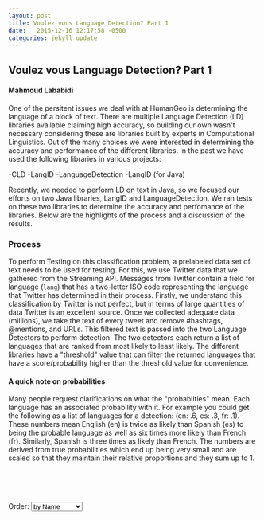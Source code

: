 ```yaml
---
layout: post
title: Voulez vous Language Detection? Part 1
date:   2015-12-16 12:17:58 -0500
categories: jekyll update
---
```


## Voulez vous Language Detection? Part 1

#### Mahmoud Lababidi

One of the persitent issues we deal with at HumanGeo is determining the language of a block of text. There are multiple Language Detection (LD) libraries available claiming high accuracy, so building our own wasn't necessary considering these are libraries built by experts in Computational Linguistics. Out of the many choices we were interested in determining the accuracy and performance of the different libraries. In the past we have used the following libraries in various projects:

-CLD
-LangID
-LanguageDetection
-LangID (for Java)

Recently, we needed to perform LD on text in Java, so we focused our efforts on two Java libraries, LangID and LanguageDetection. We ran tests on these two libraries to determine the accuracy and perfomance of the libraries. Below are the highlights of the process and a discussion of the results.

### Process
To perform Testing on this classification problem, a prelabeled data set of text needs to be used for testing. For this, we use Twitter data that we gathered from the Streaming API.
Messages from Twitter contain a field for language (`lang`) that has a two-letter ISO code representing the language that Twitter has determined in their process. Firstly, we understand this classification by Twitter is not perfect, but in terms of large quantities of data Twitter is an excellent source.
Once we collected adequate data (millions), we take the text of every tweet and remove #hashtags, @mentions, and URLs. 
This filtered text is passed into the two Language Detectors to perform detection. The two detectors each return a list of languages that are ranked from most likely to least likely. The different libraries have a "threshold" value that can filter the returned languages that have a score/probability higher than the threshold value for convenience. 

#### A quick note on probabilities
Many people request clarifications on what the "probablities" mean. Each language has an associated probability with it. For example you could get the following as a list of languages for a detection: (en: .6, es: .3, fr: .1).
These numbers mean English (en) is twice as likely than Spanish (es) to being the probable language as well as six times more likely than French (fr). Similarly, Spanish is three times as likely than French. The numbers are derived from true probabilities which end up being very small and are scaled so that they maintain their relative proportions and they sum up to 1.






<aside style="margin-top:80px;">
<p>Order: <select id="order">
  <option value="name">by Name</option>
  <option value="count">by Frequency</option>
  <option value="group">by Cluster</option>
</select>

</aside>

<script src="/download/make_matrix.js"></script>